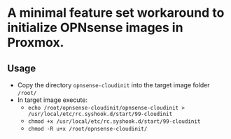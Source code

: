 
# A minimal feature set workaround to initialize OPNsense images in Proxmox.

## Usage
* Copy the directory `opnsense-cloudinit` into the target image folder `/root/`
* In target image execute: 
	* `echo /root/opnsense-cloudinit/opnsense-cloudinit > /usr/local/etc/rc.syshook.d/start/99-cloudinit` 
	* `chmod +x /usr/local/etc/rc.syshook.d/start/99-cloudinit`
	* `chmod -R u+x /root/opnsense-cloudinit/`

